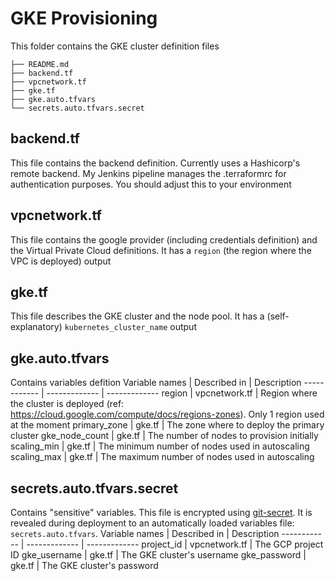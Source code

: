 # GKE Provisioning
This folder contains the GKE cluster definition files
```
├── README.md
├── backend.tf
├── vpcnetwork.tf
├── gke.tf
├── gke.auto.tfvars 
└── secrets.auto.tfvars.secret
```

## backend&#46;tf
This file contains the backend definition. Currently uses a Hashicorp's remote backend. My Jenkins pipeline manages the .terraformrc for authentication purposes. You should adjust this to your environment

## vpcnetwork&#46;tf
This file contains the google provider (including credentials definition) and the Virtual Private Cloud definitions.
It has a `region` (the region where the VPC is deployed) output

## gke&#46;tf
This file describes the GKE cluster and the node pool.
It has a (self-explanatory) `kubernetes_cluster_name` output

## gke.auto.tfvars
Contains variables defition
Variable names | Described in | Description
------------ | ------------- | -------------
region | vpcnetwork&#46;tf | Region where the cluster is deployed (ref: https://cloud.google.com/compute/docs/regions-zones). Only 1 region used at the moment
primary_zone | gke&#46;tf | The zone where to deploy the primary cluster
gke_node_count | gke&#46;tf | The number of nodes to provision initially
scaling_min | gke&#46;tf | The minimum number of nodes used in autoscaling
scaling_max | gke&#46;tf | The maximum number of nodes used in autoscaling

## secrets.auto.tfvars.secret
Contains "sensitive" variables. This file is encrypted using [git-secret](https://git-secret.io/). It is revealed during deployment to an automatically loaded variables file: `secrets.auto.tfvars`.
Variable names | Described in | Description
------------ | ------------- | -------------
project_id | vpcnetwork&#46;tf | The GCP project ID
gke_username | gke&#46;tf | The GKE cluster's username
gke_password | gke&#46;tf | The GKE cluster's password